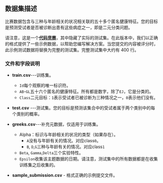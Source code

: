 ## 数据集描述

比赛数据包含与三种与年龄相关的状况相关联的五十多个匿名健康特征。您的目标是预测受试者是否被诊断出患有这些病症之一，即是二元分类问题。

请注意，这是一个[**代码竞赛**](https://www.kaggle.com/competitions/icr-identify-age-related-conditions/overview/code-requirements)，其中隐藏了实际的测试集。在此版本中，我们以正确的格式提供了一些示例数据，以帮助您编写解决方案。当您提交的内容被评分时，此示例测试数据将替换为完整的测试集。完整测试集中大约有 400 行。

###  文件和字段说明

- **train.csv**---训练集。

  - `Id`每个观察的唯一标识符。
  - `AB`-`GL`五十六个匿名的健康特征。所有都是数字，除了`EJ`，它是分类的。
  - `Class`二元目标：`1`表示受试者已被诊断为三种情况之一，`0`表示他们没有。

- **test.csv** ---测试集。您的目标是预测该集合中的受试者属于两个类别中的每个类别的概率。

- **greeks.csv**---补充元数据，仅适用于训练集。

  + Alpha：标识与年龄相关的状况的类型（如果存在）。
    + `A`没有与年龄有关的情况。对应class`0`。
    + `B`, `D`,`G`三种与年龄有关的情况。对应class`1`

  - `Beta`, `Gamma`,`Delta`三个实验特性。
  - `Epsilon`收集该主题数据的日期。请注意，测试集中的所有数据都是在收集训练集之后收集的。

- **sample_submission.csv** - 格式正确的示例提交文件。